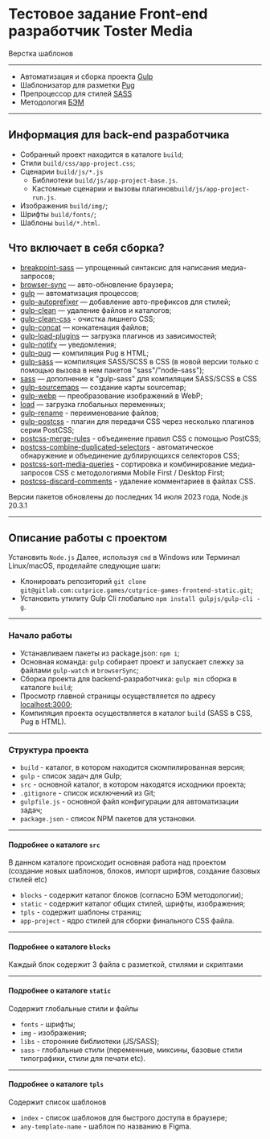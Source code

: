 # Тестовое задание Front-end разработчик Toster Media
Верстка шаблонов
***
* Автоматизация и сборка проекта [Gulp](https://gulpjs.com)
* Шаблонизатор для разметки [Pug](https://pugjs.org/api/getting-started.html)
* Препроцессор для стилей [SASS](https://sass-lang.com)
* Методология [БЭМ](https://ru.bem.info)
***
## Информация для back-end разработчика
* Собранный проект находится в каталоге ```build```;
* Стили ```build/css/app-project.css```;
* Сценарии ```build/js/*.js```
  * Библиотеки ```build/js/app-project-base.js```.
  * Кастомные сценарии и вызовы плагинов```build/js/app-project-run.js```.
* Изображения ```build/img/```;
* Шрифты ```build/fonts/```;
* Шаблоны ```build/*.html```.
## Что включает в себя сборка?
* [breakpoint-sass](https://www.npmjs.com/package/breakpoint-sass) — упрощенный синтаксис для написания медиа-запросов;
* [browser-sync](https://browsersync.io/docs/gulp) — авто-обновление браузера;
* [gulp](https://www.npmjs.com/package/gulp) — автоматизация процессов;
* [gulp-autoprefixer](https://www.npmjs.com/package/gulp-autoprefixer) — добавление авто-префиксов для стилей;
* [gulp-clean](https://www.npmjs.com/package/gulp-clean) — удаление файлов и каталогов;
* [gulp-clean-css](https://www.npmjs.com/package/gulp-clean-css) - очистка лишнего CSS;
* [gulp-concat](https://www.npmjs.com/package/gulp-concat) — конкатенация файлов;
* [gulp-load-plugins](https://www.npmjs.com/package/gulp-load-plugins) — загрузка плагинов из зависимостей;
* [gulp-notify](https://www.npmjs.com/package/gulp-notify) — уведомления;
* [gulp-pug](https://www.npmjs.com/package/gulp-pug) — компиляция Pug в HTML;
* [gulp-sass](https://www.npmjs.com/package/gulp-sass) — компиляция SASS/SCSS в CSS (в новой версии только с помощью вызова в нем пакетов "sass"/"node-sass");
* [sass](https://www.npmjs.com/package/sass) — дополнение к "gulp-sass" для компиляции SASS/SCSS в CSS
* [gulp-sourcemaps](https://www.npmjs.com/package/gulp-sourcemaps) — создание карты sourcemap;
* [gulp-webp](https://www.npmjs.com/package/gulp-webp) — преобразование изображений в WebP;
* [load](https://www.npmjs.com/package/load) — загрузка глобальных переменных;
* [gulp-rename](https://www.npmjs.com/package/gulp-rename) - переименование файлов;
* [gulp-postcss](https://www.npmjs.com/package/gulp-postcss) - плагин для передачи CSS через несколько плагинов серии PostCSS;
* [postcss-merge-rules](https://www.npmjs.com/package/postcss-merge-rules) - объединение правил CSS с помощью PostCSS;
* [postcss-combine-duplicated-selectors](https://www.npmjs.com/package/postcss-combine-duplicated-selectors) - автоматическое обнаружение и объединение дублирующихся селекторов CSS;
* [postcss-sort-media-queries](https://www.npmjs.com/package/postcss-sort-media-queries) - сортировка и комбинирование медиа-запросов CSS с методологиями Mobile First / Desktop First;
* [postcss-discard-comments](https://www.npmjs.com/package/postcss-discard-comments) - удаление комментариев в файлах CSS.

Версии пакетов обновлены до последних 14 июля 2023 года, Node.js 20.3.1
***
## Описание работы с проектом
Установить ```Node.js```
Далее, используя ```cmd``` в Windows или Терминал Linux/macOS, проделайте следующие шаги:
* Клонировать репозиторий ```git clone git@gitlab.com:cutprice.games/cutprice-games-frontend-static.git```;
* Установить утилиту Gulp Cli глобально ```npm install gulpjs/gulp-cli -g```.
***
### Начало работы
* Устанавливаем пакеты из package.json: ```npm i```;
* Основная команда: ```gulp``` собирает проект и запускает слежку за файлами ```gulp-watch``` и ```browserSync```;
* Сборка проекта для backend-разработчика: ```gulp min``` сборка в каталоге ```build```;
* Просмотр главной страницы осуществляется по адресу [localhost:3000](http://localhost:3000);
* Компиляция проекта осуществляется в каталог ```build``` (SASS в CSS, Pug в HTML).
***
### Структура проекта
* ```build``` - каталог, в котором находится скомпилированная версия;
* ```gulp``` - список задач для Gulp;
* ```src``` - основной каталог, в котором находятся исходники проекта;
* ```.gitignore``` - список исключений из Git;
* ```gulpfile.js``` - основной файл конфигурации для автоматизации задач;
* ```package.json``` - список NPM пакетов для установки.
***
#### Подробнее о каталоге ```src```
В данном каталоге происходит основная работа над проектом (создание новых шаблонов, блоков, импорт шрифтов, создание базовых стилей etc)
* ```blocks``` - содержит каталог блоков (согласно БЭМ методологии);
* ```static``` - содержит каталог общих стилей, шрифты, изображения;
* ```tpls``` - содержит шаблоны страниц;
* ```app-project``` - ядро стилей для сборки финального CSS файла.
***
#### Подробнее о каталоге ```blocks```
Каждый блок содержит 3 файла с разметкой, стилями и скриптами
***
#### Подробнее о каталоге ```static```
Содержит глобальные стили и файлы
* ```fonts``` - шрифты;
* ```img``` - изображения;
* ```libs``` - сторонние библиотеки (JS/SASS);
* ```sass``` - глобальные стили (переменные, миксины, базовые стили типографики, стили для печати etc).
***
#### Подробнее о каталоге ```tpls```
Содержит список шаблонов
* ```index``` - список шаблонов для быстрого доступа в браузере;
* ```any-template-name``` - шаблон по названию в Figma.
